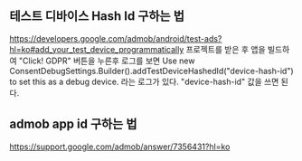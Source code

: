 ## 테스트 디바이스 Hash Id 구하는 법
https://developers.google.com/admob/android/test-ads?hl=ko#add_your_test_device_programmatically
프로젝트를 받은 후 앱을 빌드하여 "Click! GDPR" 버튼을 누른후 로그를 보면 
Use new ConsentDebugSettings.Builder().addTestDeviceHashedId("device-hash-id") to set this as a debug device.
라는 로그가 있다. "device-hash-id" 값을 쓰면 된다.

## admob app id 구하는 법
https://support.google.com/admob/answer/7356431?hl=ko
